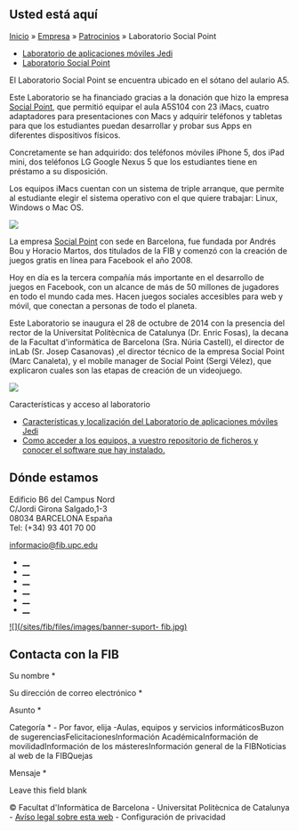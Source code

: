 ## Usted está aquí

[Inicio](/es) » [Empresa](/es/empresa) »
[Patrocinios](/es/empresa/patrocinios) » Laboratorio Social Point

  * [Laboratorio de aplicaciones móviles Jedi](/es/empresa/patrocinios/laboratorio-de-aplicaciones-moviles-jedi)
  * [Laboratorio Social Point](/es/empresa/patrocinios/laboratorio-social-point)

El Laboratorio Social Point se encuentra ubicado en el sótano del aulario A5.

Este Laboratorio se ha financiado gracias a la donación que hizo la empresa
[Social Point](http://www.socialpoint.es), que permitió equipar el aula A5S104
con 23 iMacs, cuatro adaptadores para presentaciones con Macs y adquirir
teléfonos y tabletas para que los estudiantes puedan desarrollar y probar sus
Apps en diferentes dispositivos físicos.

Concretamente se han adquirido: dos teléfonos móviles iPhone 5, dos iPad mini,
dos teléfonos LG Google Nexus 5 que los estudiantes tiene en préstamo a su
disposición.  
  
Los equipos iMacs cuentan con un sistema de triple arranque, que permite al
estudiante elegir el sistema operativo con el que quiere trabajar: Linux,
Windows o Mac OS.

![](/sites/fib/files/images/empresa/socialpoint_aula.jpg)

La empresa [Social Point](http://www.socialpoint.es) con sede en Barcelona,
fue fundada por Andrés Bou y Horacio Martos, dos titulados de la FIB y comenzó
con la creación de juegos gratis en línea para Facebook el año 2008.

  
Hoy en día es la tercera compañía más importante en el desarrollo de juegos en
Facebook, con un alcance de más de 50 millones de jugadores en todo el mundo
cada mes. Hacen juegos sociales accesibles para web y móvil, que conectan a
personas de todo el planeta.  
  
Este Laboratorio se inaugura el 28 de octubre de 2014 con la presencia del
rector de la Universitat Politècnica de Catalunya (Dr. Enric Fosas), la decana
de la Facultat d'informàtica de Barcelona (Sra. Núria Castell), el director de
inLab (Sr. Josep Casanovas) ,el director técnico de la empresa  Social Point
(Marc Canaleta), y el mobile manager de Social Point (Sergi Vélez), que
explicaron cuales son las etapas de creación de un videojuego.

![](/sites/fib/files/images/empresa/social_ponint_logo_aula_fib.png)



Características y acceso al laboratorio

  * [Características y localización del Laboratorio de aplicaciones móviles Jedi](/es/la-fib/espacios/laboratorios-de-informatica/a5s104-laboratorio-social-point)
  * [Como acceder a los equipos, a vuestro repositorio de ficheros y conocer el software que hay instalado.](https://raco.fib.upc.edu/fitxers/Mac-Doc-Raco.pdf)



## Dónde estamos

Edificio B6 del Campus Nord  
C/Jordi Girona Salgado,1-3  
08034 BARCELONA España  
Tel: (+34) 93 401 70 00

[informacio@fib.upc.edu](mailto:informacio@fib.upc.edu)

  * [__](/es/noticies/rss.rss)
  * [__](https://www.facebook.com/fib.upc)
  * [__](https://twitter.com/fib_upc)
  * [__](https://www.flickr.com/photos/fib-upc/albums)
  * [__](https://www.youtube.com/user/mediafib)
  * [__](https://www.instagram.com/fib.upc/)

[![](/sites/fib/files/images/banner-suport-
fib.jpg)](http://suport.fib.upc.edu)

## Contacta con la FIB

Su nombre *

Su dirección de correo electrónico *

Asunto *

Categoría * \- Por favor, elija -Aulas, equipos y servicios informáticosBuzon
de sugerenciasFelicitacionesInformación AcadémicaInformación de
movilidadInformación de los másteresInformación general de la FIBNoticias al
web de la FIBQuejas

Mensaje *

Leave this field blank

© Facultat d'Informàtica de Barcelona - Universitat Politècnica de Catalunya -
[Avíso legal sobre esta web](/es/aviso-legal-sobre-esta-web) \- Configuración
de privacidad

